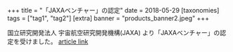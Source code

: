 +++
title = "「JAXAベンチャー」の認定"
date = 2018-05-29
[taxonomies]
tags = ["tag1", "tag2"]
[extra]
banner = "products_banner2.jpeg"
+++

国立研究開発法人 宇宙航空研究開発機構(JAXA) より「JAXAベンチャー」の認定を受けました。
[article link](http://aerospacebiz.jaxa.jp/venture/)  


